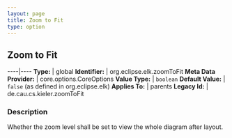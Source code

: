 ```yaml
---
layout: page
title: Zoom to Fit
type: option
---
```

## Zoom to Fit

----|----
**Type:** | global
**Identifier:** | org.eclipse.elk.zoomToFit
**Meta Data Provider:** | core.options.CoreOptions
**Value Type:** | `boolean`
**Default Value:** | `false` (as defined in org.eclipse.elk)
**Applies To:** | parents
**Legacy Id:** | de.cau.cs.kieler.zoomToFit

### Description

Whether the zoom level shall be set to view the whole diagram after layout.
